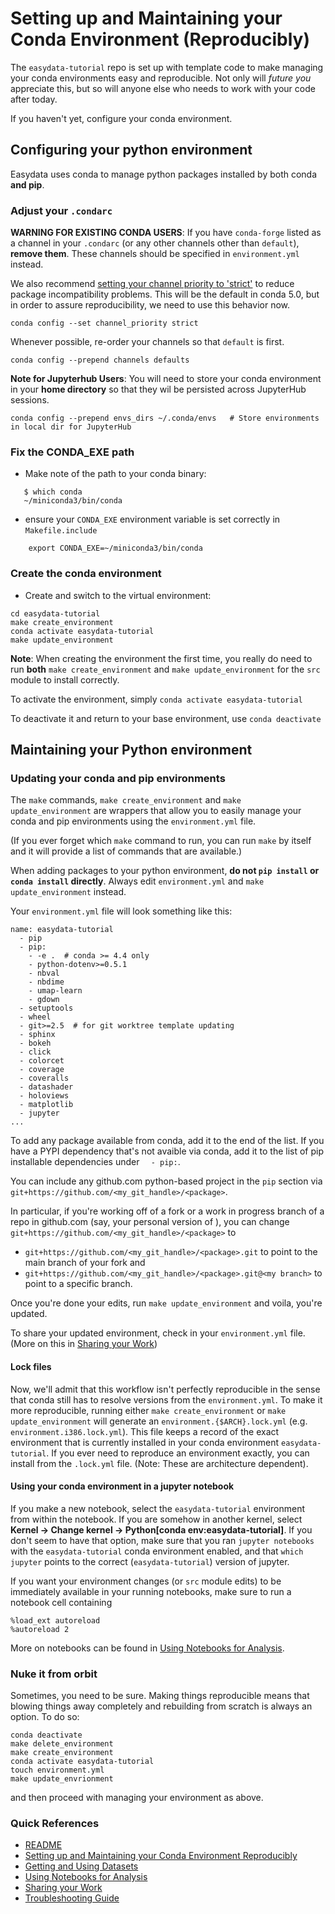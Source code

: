 # Setting up and Maintaining your Conda Environment (Reproducibly)

The `easydata-tutorial` repo is set up with template code to make managing your conda environments easy and reproducible. Not only will _future you_ appreciate this, but so will anyone else who needs to work with your code after today.

If you haven't yet, configure your conda environment.

## Configuring your python environment
Easydata uses conda to manage python packages installed by both conda **and pip**.

### Adjust your `.condarc`
**WARNING FOR EXISTING CONDA USERS**: If you have `conda-forge` listed as a channel in your `.condarc` (or any other channels other than `default`), **remove them**. These channels should be specified in `environment.yml` instead.

We also recommend [setting your channel priority to 'strict'](https://docs.conda.io/projects/conda/en/latest/user-guide/tasks/manage-channels.html) to reduce package incompatibility problems. This will be the default in conda 5.0, but in order to assure reproducibility, we need to use this behavior now.

```
conda config --set channel_priority strict
```
Whenever possible, re-order your channels so that `default` is first.

```
conda config --prepend channels defaults
```

**Note for Jupyterhub Users**: You will need to store your conda environment in your **home directory** so that they wil be persisted across JupyterHub sessions.
```
conda config --prepend envs_dirs ~/.conda/envs   # Store environments in local dir for JupyterHub
```

### Fix the CONDA_EXE path
* Make note of the path to your conda binary:
```
   $ which conda
   ~/miniconda3/bin/conda
```
* ensure your `CONDA_EXE` environment variable is set correctly in `Makefile.include`
```
    export CONDA_EXE=~/miniconda3/bin/conda
```
### Create the conda environment
* Create and switch to the virtual environment:
```
cd easydata-tutorial
make create_environment
conda activate easydata-tutorial
make update_environment
```
**Note**: When creating the environment the first time, you really do need to run **both** `make create_environment` and `make update_environment` for the `src` module to install correctly.

To activate the environment, simply `conda activate easydata-tutorial`

To deactivate it and return to your base environment, use `conda deactivate`

## Maintaining your Python environment

### Updating your conda and pip environments
The `make` commands, `make create_environment` and `make update_environment` are wrappers that allow you to easily manage your conda and pip environments using the `environment.yml` file.

(If you ever forget which `make` command to run, you can run `make` by itself and it will provide a list of commands that are available.)


When adding packages to your python environment, **do not `pip install` or `conda install` directly**. Always edit `environment.yml` and `make update_environment` instead.

Your `environment.yml` file will look something like this:
```
name: easydata-tutorial
  - pip
  - pip:
    - -e .  # conda >= 4.4 only
    - python-dotenv>=0.5.1
    - nbval
    - nbdime
    - umap-learn
    - gdown
  - setuptools
  - wheel
  - git>=2.5  # for git worktree template updating
  - sphinx
  - bokeh
  - click
  - colorcet
  - coverage
  - coveralls
  - datashader
  - holoviews
  - matplotlib
  - jupyter
...
```
To add any package available from conda, add it to the end of the list. If you have a PYPI dependency that's not avaible via conda, add it to the list of pip installable dependencies under `  - pip:`.

You can include any github.com python-based project in the `pip` section via `git+https://github.com/<my_git_handle>/<package>`.

In particular, if you're working off of a fork or a work in progress branch of a repo in github.com (say, your personal version of <package>), you can change `git+https://github.com/<my_git_handle>/<package>` to

* `git+https://github.com/<my_git_handle>/<package>.git` to point to the main branch of your fork and
* `git+https://github.com/<my_git_handle>/<package>.git@<my branch>` to point to a specific branch.

Once you're done your edits, run `make update_environment` and voila, you're updated.

To share your updated environment, check in your `environment.yml` file. (More on this in [Sharing your Work](sharing-your-work.md))


#### Lock files
Now, we'll admit that this workflow isn't perfectly reproducible in the sense that conda still has to resolve versions from the `environment.yml`. To make it more reproducible, running either `make create_environment` or `make update_environment` will generate an `environment.{$ARCH}.lock.yml` (e.g. `environment.i386.lock.yml`). This file keeps a record of the exact environment that is currently installed in your conda environment `easydata-tutorial`. If you ever need to reproduce an environment exactly, you can install from the `.lock.yml` file. (Note: These are architecture dependent).

#### Using your conda environment in a jupyter notebook
If you make a new notebook, select the `easydata-tutorial` environment from within the notebook. If you are somehow in another kernel, select **Kernel -> Change kernel -> Python[conda env:easydata-tutorial]**. If you don't seem to have that option, make sure that you ran `jupyter notebooks` with the `easydata-tutorial` conda environment enabled, and that `which jupyter` points to the correct (`easydata-tutorial`) version of jupyter.

If you want your environment changes (or `src` module edits) to be immediately available in your running notebooks, make sure to run a notebook cell containing
```
%load_ext autoreload
%autoreload 2
```

More on notebooks can be found in [Using Notebooks for Analysis](notebooks.md).

### Nuke it from orbit
Sometimes, you need to be sure. Making things reproducible means that blowing things away completely and rebuilding from scratch is always an option. To do so:
```
conda deactivate
make delete_environment
make create_environment
conda activate easydata-tutorial
touch environment.yml
make update_envrionment
```
and then proceed with managing your environment as above.

### Quick References

* [README](../README.md)
* [Setting up and Maintaining your Conda Environment Reproducibly](conda-environments.md)
* [Getting and Using Datasets](datasets.md)
* [Using Notebooks for Analysis](notebooks.md)
* [Sharing your Work](sharing-your-work.md)
* [Troubleshooting Guide](troubleshooting.md)
